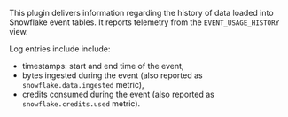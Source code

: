 This plugin delivers information regarding the history of data loaded into Snowflake event tables. It reports telemetry from the `EVENT_USAGE_HISTORY` view.

Log entries include include:

* timestamps: start and end time of the event,
* bytes ingested during the event (also reported as `snowflake.data.ingested` metric),
* credits consumed during the event (also reported as `snowflake.credits.used` metric).
